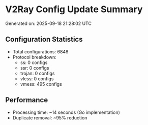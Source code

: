 # V2Ray Config Update Summary
Generated on: 2025-09-18 21:28:02 UTC

## Configuration Statistics
- Total configurations: 6848
- Protocol breakdown:
  - ss: 0 configs
  - ssr: 0 configs
  - trojan: 0 configs
  - vless: 0 configs
  - vmess: 495 configs

## Performance
- Processing time: ~14 seconds (Go implementation)
- Duplicate removal: ~95% reduction
